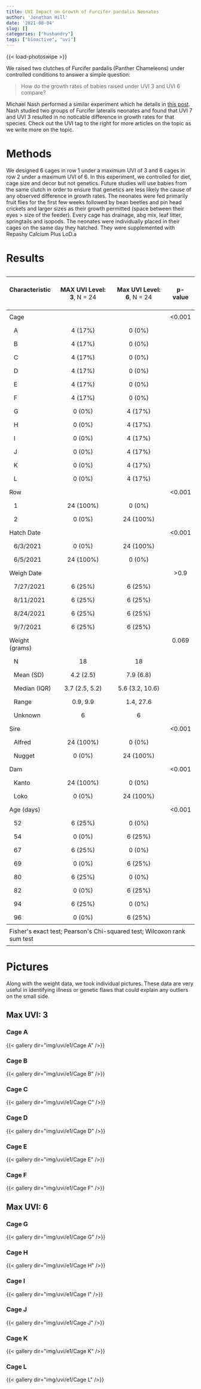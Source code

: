 ```yaml
---
title: UVI Impact on Growth of Furcifer pardalis Neonates
author: 'Jonathan Hill'
date: '2021-08-04'
slug: []
categories: ["husbandry"]
tags: ["bioactive", "uvi"]
---
```




{{< load-photoswipe >}}



We raised two clutches of Furcifer pardalis (Panther Chameleons) under controlled conditions to answer a simple question: 

> How do the growth rates of babies raised under UVI 3 and UVI 6 compare?

Michael Nash performed a similar experiment which he details in [this post](https://www.facebook.com/groups/520808048049695/posts/2269545149842634). Nash studied two groups of Furcifer lateralis neonates and found that UVI 7 and UVI 3 resulted in no noticable difference in growth rates for that species. Check out the UVI tag to the right for more articles on the topic as we write more on the topic.

# Methods

We designed 6 cages in row 1 under a maximum UVI of 3 and 6 cages in row 2 under a maximum UVI of 6. In this experiment, we controlled for diet, cage size and decor but not genetics. Future studies will use babies from the same clutch in order to ensure that genetics are less likely the cause of any observed difference in growth rates. The neonates were fed primarily fruit flies for the first few weeks followed by bean beetles and pin head crickets and larger sizes as their growth permitted (space between their eyes > size of the feeder). Every cage has drainage, abg mix, leaf litter, springtails and isopods. The neonates were individually placed in their cages on the same day they hatched. They were supplemented with Repashy Calcium Plus LoD.a

# Results

<!--html_preserve--><table class="huxtable" style="border-collapse: collapse; border: 0px; margin-bottom: 2em; margin-top: 2em; ; margin-left: auto; margin-right: auto;  " id="tab:unnamed-chunk-1">
<col><col><col><col><tr>
<td style="vertical-align: top; text-align: left; white-space: normal; border-style: solid solid solid solid; border-width: 0pt 0pt 0.4pt 0pt;    padding: 6pt 6pt 6pt 6pt; font-weight: normal;"><p><strong>Characteristic</strong></p>
</td><td style="vertical-align: top; text-align: center; white-space: normal; border-style: solid solid solid solid; border-width: 0pt 0pt 0.4pt 0pt;    padding: 6pt 6pt 6pt 6pt; font-weight: normal;"><p><strong>MAX UVI Level: 3</strong>, N = 24</p>
</td><td style="vertical-align: top; text-align: center; white-space: normal; border-style: solid solid solid solid; border-width: 0pt 0pt 0.4pt 0pt;    padding: 6pt 6pt 6pt 6pt; font-weight: normal;"><p><strong>Max UVI Level: 6</strong>, N = 24</p>
</td><td style="vertical-align: top; text-align: center; white-space: normal; border-style: solid solid solid solid; border-width: 0pt 0pt 0.4pt 0pt;    padding: 6pt 6pt 6pt 6pt; font-weight: normal;"><p><strong>p-value</strong></p>
</td></tr>
<tr>
<td style="vertical-align: top; text-align: left; white-space: normal; border-style: solid solid solid solid; border-width: 0.4pt 0pt 0pt 0pt;    padding: 6pt 6pt 6pt 6pt; font-weight: normal;">Cage</td><td style="vertical-align: top; text-align: center; white-space: normal; border-style: solid solid solid solid; border-width: 0.4pt 0pt 0pt 0pt;    padding: 6pt 6pt 6pt 6pt; font-weight: normal;"></td><td style="vertical-align: top; text-align: center; white-space: normal; border-style: solid solid solid solid; border-width: 0.4pt 0pt 0pt 0pt;    padding: 6pt 6pt 6pt 6pt; font-weight: normal;"></td><td style="vertical-align: top; text-align: center; white-space: normal; border-style: solid solid solid solid; border-width: 0.4pt 0pt 0pt 0pt;    padding: 6pt 6pt 6pt 6pt; font-weight: normal;">&lt;0.001</td></tr>
<tr>
<td style="vertical-align: top; text-align: left; white-space: normal; padding: 6pt 6pt 6pt 15pt; font-weight: normal;">A</td><td style="vertical-align: top; text-align: center; white-space: normal; padding: 6pt 6pt 6pt 6pt; font-weight: normal;">4 (17%)</td><td style="vertical-align: top; text-align: center; white-space: normal; padding: 6pt 6pt 6pt 6pt; font-weight: normal;">0 (0%)</td><td style="vertical-align: top; text-align: center; white-space: normal; padding: 6pt 6pt 6pt 6pt; font-weight: normal;"></td></tr>
<tr>
<td style="vertical-align: top; text-align: left; white-space: normal; padding: 6pt 6pt 6pt 15pt; font-weight: normal;">B</td><td style="vertical-align: top; text-align: center; white-space: normal; padding: 6pt 6pt 6pt 6pt; font-weight: normal;">4 (17%)</td><td style="vertical-align: top; text-align: center; white-space: normal; padding: 6pt 6pt 6pt 6pt; font-weight: normal;">0 (0%)</td><td style="vertical-align: top; text-align: center; white-space: normal; padding: 6pt 6pt 6pt 6pt; font-weight: normal;"></td></tr>
<tr>
<td style="vertical-align: top; text-align: left; white-space: normal; padding: 6pt 6pt 6pt 15pt; font-weight: normal;">C</td><td style="vertical-align: top; text-align: center; white-space: normal; padding: 6pt 6pt 6pt 6pt; font-weight: normal;">4 (17%)</td><td style="vertical-align: top; text-align: center; white-space: normal; padding: 6pt 6pt 6pt 6pt; font-weight: normal;">0 (0%)</td><td style="vertical-align: top; text-align: center; white-space: normal; padding: 6pt 6pt 6pt 6pt; font-weight: normal;"></td></tr>
<tr>
<td style="vertical-align: top; text-align: left; white-space: normal; padding: 6pt 6pt 6pt 15pt; font-weight: normal;">D</td><td style="vertical-align: top; text-align: center; white-space: normal; padding: 6pt 6pt 6pt 6pt; font-weight: normal;">4 (17%)</td><td style="vertical-align: top; text-align: center; white-space: normal; padding: 6pt 6pt 6pt 6pt; font-weight: normal;">0 (0%)</td><td style="vertical-align: top; text-align: center; white-space: normal; padding: 6pt 6pt 6pt 6pt; font-weight: normal;"></td></tr>
<tr>
<td style="vertical-align: top; text-align: left; white-space: normal; padding: 6pt 6pt 6pt 15pt; font-weight: normal;">E</td><td style="vertical-align: top; text-align: center; white-space: normal; padding: 6pt 6pt 6pt 6pt; font-weight: normal;">4 (17%)</td><td style="vertical-align: top; text-align: center; white-space: normal; padding: 6pt 6pt 6pt 6pt; font-weight: normal;">0 (0%)</td><td style="vertical-align: top; text-align: center; white-space: normal; padding: 6pt 6pt 6pt 6pt; font-weight: normal;"></td></tr>
<tr>
<td style="vertical-align: top; text-align: left; white-space: normal; padding: 6pt 6pt 6pt 15pt; font-weight: normal;">F</td><td style="vertical-align: top; text-align: center; white-space: normal; padding: 6pt 6pt 6pt 6pt; font-weight: normal;">4 (17%)</td><td style="vertical-align: top; text-align: center; white-space: normal; padding: 6pt 6pt 6pt 6pt; font-weight: normal;">0 (0%)</td><td style="vertical-align: top; text-align: center; white-space: normal; padding: 6pt 6pt 6pt 6pt; font-weight: normal;"></td></tr>
<tr>
<td style="vertical-align: top; text-align: left; white-space: normal; padding: 6pt 6pt 6pt 15pt; font-weight: normal;">G</td><td style="vertical-align: top; text-align: center; white-space: normal; padding: 6pt 6pt 6pt 6pt; font-weight: normal;">0 (0%)</td><td style="vertical-align: top; text-align: center; white-space: normal; padding: 6pt 6pt 6pt 6pt; font-weight: normal;">4 (17%)</td><td style="vertical-align: top; text-align: center; white-space: normal; padding: 6pt 6pt 6pt 6pt; font-weight: normal;"></td></tr>
<tr>
<td style="vertical-align: top; text-align: left; white-space: normal; padding: 6pt 6pt 6pt 15pt; font-weight: normal;">H</td><td style="vertical-align: top; text-align: center; white-space: normal; padding: 6pt 6pt 6pt 6pt; font-weight: normal;">0 (0%)</td><td style="vertical-align: top; text-align: center; white-space: normal; padding: 6pt 6pt 6pt 6pt; font-weight: normal;">4 (17%)</td><td style="vertical-align: top; text-align: center; white-space: normal; padding: 6pt 6pt 6pt 6pt; font-weight: normal;"></td></tr>
<tr>
<td style="vertical-align: top; text-align: left; white-space: normal; padding: 6pt 6pt 6pt 15pt; font-weight: normal;">I</td><td style="vertical-align: top; text-align: center; white-space: normal; padding: 6pt 6pt 6pt 6pt; font-weight: normal;">0 (0%)</td><td style="vertical-align: top; text-align: center; white-space: normal; padding: 6pt 6pt 6pt 6pt; font-weight: normal;">4 (17%)</td><td style="vertical-align: top; text-align: center; white-space: normal; padding: 6pt 6pt 6pt 6pt; font-weight: normal;"></td></tr>
<tr>
<td style="vertical-align: top; text-align: left; white-space: normal; padding: 6pt 6pt 6pt 15pt; font-weight: normal;">J</td><td style="vertical-align: top; text-align: center; white-space: normal; padding: 6pt 6pt 6pt 6pt; font-weight: normal;">0 (0%)</td><td style="vertical-align: top; text-align: center; white-space: normal; padding: 6pt 6pt 6pt 6pt; font-weight: normal;">4 (17%)</td><td style="vertical-align: top; text-align: center; white-space: normal; padding: 6pt 6pt 6pt 6pt; font-weight: normal;"></td></tr>
<tr>
<td style="vertical-align: top; text-align: left; white-space: normal; padding: 6pt 6pt 6pt 15pt; font-weight: normal;">K</td><td style="vertical-align: top; text-align: center; white-space: normal; padding: 6pt 6pt 6pt 6pt; font-weight: normal;">0 (0%)</td><td style="vertical-align: top; text-align: center; white-space: normal; padding: 6pt 6pt 6pt 6pt; font-weight: normal;">4 (17%)</td><td style="vertical-align: top; text-align: center; white-space: normal; padding: 6pt 6pt 6pt 6pt; font-weight: normal;"></td></tr>
<tr>
<td style="vertical-align: top; text-align: left; white-space: normal; padding: 6pt 6pt 6pt 15pt; font-weight: normal;">L</td><td style="vertical-align: top; text-align: center; white-space: normal; padding: 6pt 6pt 6pt 6pt; font-weight: normal;">0 (0%)</td><td style="vertical-align: top; text-align: center; white-space: normal; padding: 6pt 6pt 6pt 6pt; font-weight: normal;">4 (17%)</td><td style="vertical-align: top; text-align: center; white-space: normal; padding: 6pt 6pt 6pt 6pt; font-weight: normal;"></td></tr>
<tr>
<td style="vertical-align: top; text-align: left; white-space: normal; padding: 6pt 6pt 6pt 6pt; font-weight: normal;">Row</td><td style="vertical-align: top; text-align: center; white-space: normal; padding: 6pt 6pt 6pt 6pt; font-weight: normal;"></td><td style="vertical-align: top; text-align: center; white-space: normal; padding: 6pt 6pt 6pt 6pt; font-weight: normal;"></td><td style="vertical-align: top; text-align: center; white-space: normal; padding: 6pt 6pt 6pt 6pt; font-weight: normal;">&lt;0.001</td></tr>
<tr>
<td style="vertical-align: top; text-align: left; white-space: normal; padding: 6pt 6pt 6pt 15pt; font-weight: normal;">1</td><td style="vertical-align: top; text-align: center; white-space: normal; padding: 6pt 6pt 6pt 6pt; font-weight: normal;">24 (100%)</td><td style="vertical-align: top; text-align: center; white-space: normal; padding: 6pt 6pt 6pt 6pt; font-weight: normal;">0 (0%)</td><td style="vertical-align: top; text-align: center; white-space: normal; padding: 6pt 6pt 6pt 6pt; font-weight: normal;"></td></tr>
<tr>
<td style="vertical-align: top; text-align: left; white-space: normal; padding: 6pt 6pt 6pt 15pt; font-weight: normal;">2</td><td style="vertical-align: top; text-align: center; white-space: normal; padding: 6pt 6pt 6pt 6pt; font-weight: normal;">0 (0%)</td><td style="vertical-align: top; text-align: center; white-space: normal; padding: 6pt 6pt 6pt 6pt; font-weight: normal;">24 (100%)</td><td style="vertical-align: top; text-align: center; white-space: normal; padding: 6pt 6pt 6pt 6pt; font-weight: normal;"></td></tr>
<tr>
<td style="vertical-align: top; text-align: left; white-space: normal; padding: 6pt 6pt 6pt 6pt; font-weight: normal;">Hatch Date</td><td style="vertical-align: top; text-align: center; white-space: normal; padding: 6pt 6pt 6pt 6pt; font-weight: normal;"></td><td style="vertical-align: top; text-align: center; white-space: normal; padding: 6pt 6pt 6pt 6pt; font-weight: normal;"></td><td style="vertical-align: top; text-align: center; white-space: normal; padding: 6pt 6pt 6pt 6pt; font-weight: normal;">&lt;0.001</td></tr>
<tr>
<td style="vertical-align: top; text-align: left; white-space: normal; padding: 6pt 6pt 6pt 15pt; font-weight: normal;">6/3/2021</td><td style="vertical-align: top; text-align: center; white-space: normal; padding: 6pt 6pt 6pt 6pt; font-weight: normal;">0 (0%)</td><td style="vertical-align: top; text-align: center; white-space: normal; padding: 6pt 6pt 6pt 6pt; font-weight: normal;">24 (100%)</td><td style="vertical-align: top; text-align: center; white-space: normal; padding: 6pt 6pt 6pt 6pt; font-weight: normal;"></td></tr>
<tr>
<td style="vertical-align: top; text-align: left; white-space: normal; padding: 6pt 6pt 6pt 15pt; font-weight: normal;">6/5/2021</td><td style="vertical-align: top; text-align: center; white-space: normal; padding: 6pt 6pt 6pt 6pt; font-weight: normal;">24 (100%)</td><td style="vertical-align: top; text-align: center; white-space: normal; padding: 6pt 6pt 6pt 6pt; font-weight: normal;">0 (0%)</td><td style="vertical-align: top; text-align: center; white-space: normal; padding: 6pt 6pt 6pt 6pt; font-weight: normal;"></td></tr>
<tr>
<td style="vertical-align: top; text-align: left; white-space: normal; padding: 6pt 6pt 6pt 6pt; font-weight: normal;">Weigh Date</td><td style="vertical-align: top; text-align: center; white-space: normal; padding: 6pt 6pt 6pt 6pt; font-weight: normal;"></td><td style="vertical-align: top; text-align: center; white-space: normal; padding: 6pt 6pt 6pt 6pt; font-weight: normal;"></td><td style="vertical-align: top; text-align: center; white-space: normal; padding: 6pt 6pt 6pt 6pt; font-weight: normal;">&gt;0.9</td></tr>
<tr>
<td style="vertical-align: top; text-align: left; white-space: normal; padding: 6pt 6pt 6pt 15pt; font-weight: normal;">7/27/2021</td><td style="vertical-align: top; text-align: center; white-space: normal; padding: 6pt 6pt 6pt 6pt; font-weight: normal;">6 (25%)</td><td style="vertical-align: top; text-align: center; white-space: normal; padding: 6pt 6pt 6pt 6pt; font-weight: normal;">6 (25%)</td><td style="vertical-align: top; text-align: center; white-space: normal; padding: 6pt 6pt 6pt 6pt; font-weight: normal;"></td></tr>
<tr>
<td style="vertical-align: top; text-align: left; white-space: normal; padding: 6pt 6pt 6pt 15pt; font-weight: normal;">8/11/2021</td><td style="vertical-align: top; text-align: center; white-space: normal; padding: 6pt 6pt 6pt 6pt; font-weight: normal;">6 (25%)</td><td style="vertical-align: top; text-align: center; white-space: normal; padding: 6pt 6pt 6pt 6pt; font-weight: normal;">6 (25%)</td><td style="vertical-align: top; text-align: center; white-space: normal; padding: 6pt 6pt 6pt 6pt; font-weight: normal;"></td></tr>
<tr>
<td style="vertical-align: top; text-align: left; white-space: normal; padding: 6pt 6pt 6pt 15pt; font-weight: normal;">8/24/2021</td><td style="vertical-align: top; text-align: center; white-space: normal; padding: 6pt 6pt 6pt 6pt; font-weight: normal;">6 (25%)</td><td style="vertical-align: top; text-align: center; white-space: normal; padding: 6pt 6pt 6pt 6pt; font-weight: normal;">6 (25%)</td><td style="vertical-align: top; text-align: center; white-space: normal; padding: 6pt 6pt 6pt 6pt; font-weight: normal;"></td></tr>
<tr>
<td style="vertical-align: top; text-align: left; white-space: normal; padding: 6pt 6pt 6pt 15pt; font-weight: normal;">9/7/2021</td><td style="vertical-align: top; text-align: center; white-space: normal; padding: 6pt 6pt 6pt 6pt; font-weight: normal;">6 (25%)</td><td style="vertical-align: top; text-align: center; white-space: normal; padding: 6pt 6pt 6pt 6pt; font-weight: normal;">6 (25%)</td><td style="vertical-align: top; text-align: center; white-space: normal; padding: 6pt 6pt 6pt 6pt; font-weight: normal;"></td></tr>
<tr>
<td style="vertical-align: top; text-align: left; white-space: normal; padding: 6pt 6pt 6pt 6pt; font-weight: normal;">Weight (grams)</td><td style="vertical-align: top; text-align: center; white-space: normal; padding: 6pt 6pt 6pt 6pt; font-weight: normal;"></td><td style="vertical-align: top; text-align: center; white-space: normal; padding: 6pt 6pt 6pt 6pt; font-weight: normal;"></td><td style="vertical-align: top; text-align: center; white-space: normal; padding: 6pt 6pt 6pt 6pt; font-weight: normal;">0.069</td></tr>
<tr>
<td style="vertical-align: top; text-align: left; white-space: normal; padding: 6pt 6pt 6pt 15pt; font-weight: normal;">N</td><td style="vertical-align: top; text-align: center; white-space: normal; padding: 6pt 6pt 6pt 6pt; font-weight: normal;">18</td><td style="vertical-align: top; text-align: center; white-space: normal; padding: 6pt 6pt 6pt 6pt; font-weight: normal;">18</td><td style="vertical-align: top; text-align: center; white-space: normal; padding: 6pt 6pt 6pt 6pt; font-weight: normal;"></td></tr>
<tr>
<td style="vertical-align: top; text-align: left; white-space: normal; padding: 6pt 6pt 6pt 15pt; font-weight: normal;">Mean (SD)</td><td style="vertical-align: top; text-align: center; white-space: normal; padding: 6pt 6pt 6pt 6pt; font-weight: normal;">4.2 (2.5)</td><td style="vertical-align: top; text-align: center; white-space: normal; padding: 6pt 6pt 6pt 6pt; font-weight: normal;">7.9 (6.8)</td><td style="vertical-align: top; text-align: center; white-space: normal; padding: 6pt 6pt 6pt 6pt; font-weight: normal;"></td></tr>
<tr>
<td style="vertical-align: top; text-align: left; white-space: normal; padding: 6pt 6pt 6pt 15pt; font-weight: normal;">Median (IQR)</td><td style="vertical-align: top; text-align: center; white-space: normal; padding: 6pt 6pt 6pt 6pt; font-weight: normal;">3.7 (2.5, 5.2)</td><td style="vertical-align: top; text-align: center; white-space: normal; padding: 6pt 6pt 6pt 6pt; font-weight: normal;">5.6 (3.2, 10.6)</td><td style="vertical-align: top; text-align: center; white-space: normal; padding: 6pt 6pt 6pt 6pt; font-weight: normal;"></td></tr>
<tr>
<td style="vertical-align: top; text-align: left; white-space: normal; padding: 6pt 6pt 6pt 15pt; font-weight: normal;">Range</td><td style="vertical-align: top; text-align: center; white-space: normal; padding: 6pt 6pt 6pt 6pt; font-weight: normal;">0.9, 9.9</td><td style="vertical-align: top; text-align: center; white-space: normal; padding: 6pt 6pt 6pt 6pt; font-weight: normal;">1.4, 27.6</td><td style="vertical-align: top; text-align: center; white-space: normal; padding: 6pt 6pt 6pt 6pt; font-weight: normal;"></td></tr>
<tr>
<td style="vertical-align: top; text-align: left; white-space: normal; padding: 6pt 6pt 6pt 15pt; font-weight: normal;">Unknown</td><td style="vertical-align: top; text-align: center; white-space: normal; padding: 6pt 6pt 6pt 6pt; font-weight: normal;">6</td><td style="vertical-align: top; text-align: center; white-space: normal; padding: 6pt 6pt 6pt 6pt; font-weight: normal;">6</td><td style="vertical-align: top; text-align: center; white-space: normal; padding: 6pt 6pt 6pt 6pt; font-weight: normal;"></td></tr>
<tr>
<td style="vertical-align: top; text-align: left; white-space: normal; padding: 6pt 6pt 6pt 6pt; font-weight: normal;">Sire</td><td style="vertical-align: top; text-align: center; white-space: normal; padding: 6pt 6pt 6pt 6pt; font-weight: normal;"></td><td style="vertical-align: top; text-align: center; white-space: normal; padding: 6pt 6pt 6pt 6pt; font-weight: normal;"></td><td style="vertical-align: top; text-align: center; white-space: normal; padding: 6pt 6pt 6pt 6pt; font-weight: normal;">&lt;0.001</td></tr>
<tr>
<td style="vertical-align: top; text-align: left; white-space: normal; padding: 6pt 6pt 6pt 15pt; font-weight: normal;">Alfred</td><td style="vertical-align: top; text-align: center; white-space: normal; padding: 6pt 6pt 6pt 6pt; font-weight: normal;">24 (100%)</td><td style="vertical-align: top; text-align: center; white-space: normal; padding: 6pt 6pt 6pt 6pt; font-weight: normal;">0 (0%)</td><td style="vertical-align: top; text-align: center; white-space: normal; padding: 6pt 6pt 6pt 6pt; font-weight: normal;"></td></tr>
<tr>
<td style="vertical-align: top; text-align: left; white-space: normal; padding: 6pt 6pt 6pt 15pt; font-weight: normal;">Nugget</td><td style="vertical-align: top; text-align: center; white-space: normal; padding: 6pt 6pt 6pt 6pt; font-weight: normal;">0 (0%)</td><td style="vertical-align: top; text-align: center; white-space: normal; padding: 6pt 6pt 6pt 6pt; font-weight: normal;">24 (100%)</td><td style="vertical-align: top; text-align: center; white-space: normal; padding: 6pt 6pt 6pt 6pt; font-weight: normal;"></td></tr>
<tr>
<td style="vertical-align: top; text-align: left; white-space: normal; padding: 6pt 6pt 6pt 6pt; font-weight: normal;">Dam</td><td style="vertical-align: top; text-align: center; white-space: normal; padding: 6pt 6pt 6pt 6pt; font-weight: normal;"></td><td style="vertical-align: top; text-align: center; white-space: normal; padding: 6pt 6pt 6pt 6pt; font-weight: normal;"></td><td style="vertical-align: top; text-align: center; white-space: normal; padding: 6pt 6pt 6pt 6pt; font-weight: normal;">&lt;0.001</td></tr>
<tr>
<td style="vertical-align: top; text-align: left; white-space: normal; padding: 6pt 6pt 6pt 15pt; font-weight: normal;">Kanto</td><td style="vertical-align: top; text-align: center; white-space: normal; padding: 6pt 6pt 6pt 6pt; font-weight: normal;">24 (100%)</td><td style="vertical-align: top; text-align: center; white-space: normal; padding: 6pt 6pt 6pt 6pt; font-weight: normal;">0 (0%)</td><td style="vertical-align: top; text-align: center; white-space: normal; padding: 6pt 6pt 6pt 6pt; font-weight: normal;"></td></tr>
<tr>
<td style="vertical-align: top; text-align: left; white-space: normal; padding: 6pt 6pt 6pt 15pt; font-weight: normal;">Loko</td><td style="vertical-align: top; text-align: center; white-space: normal; padding: 6pt 6pt 6pt 6pt; font-weight: normal;">0 (0%)</td><td style="vertical-align: top; text-align: center; white-space: normal; padding: 6pt 6pt 6pt 6pt; font-weight: normal;">24 (100%)</td><td style="vertical-align: top; text-align: center; white-space: normal; padding: 6pt 6pt 6pt 6pt; font-weight: normal;"></td></tr>
<tr>
<td style="vertical-align: top; text-align: left; white-space: normal; padding: 6pt 6pt 6pt 6pt; font-weight: normal;">Age (days)</td><td style="vertical-align: top; text-align: center; white-space: normal; padding: 6pt 6pt 6pt 6pt; font-weight: normal;"></td><td style="vertical-align: top; text-align: center; white-space: normal; padding: 6pt 6pt 6pt 6pt; font-weight: normal;"></td><td style="vertical-align: top; text-align: center; white-space: normal; padding: 6pt 6pt 6pt 6pt; font-weight: normal;">&lt;0.001</td></tr>
<tr>
<td style="vertical-align: top; text-align: left; white-space: normal; padding: 6pt 6pt 6pt 15pt; font-weight: normal;">52</td><td style="vertical-align: top; text-align: center; white-space: normal; padding: 6pt 6pt 6pt 6pt; font-weight: normal;">6 (25%)</td><td style="vertical-align: top; text-align: center; white-space: normal; padding: 6pt 6pt 6pt 6pt; font-weight: normal;">0 (0%)</td><td style="vertical-align: top; text-align: center; white-space: normal; padding: 6pt 6pt 6pt 6pt; font-weight: normal;"></td></tr>
<tr>
<td style="vertical-align: top; text-align: left; white-space: normal; padding: 6pt 6pt 6pt 15pt; font-weight: normal;">54</td><td style="vertical-align: top; text-align: center; white-space: normal; padding: 6pt 6pt 6pt 6pt; font-weight: normal;">0 (0%)</td><td style="vertical-align: top; text-align: center; white-space: normal; padding: 6pt 6pt 6pt 6pt; font-weight: normal;">6 (25%)</td><td style="vertical-align: top; text-align: center; white-space: normal; padding: 6pt 6pt 6pt 6pt; font-weight: normal;"></td></tr>
<tr>
<td style="vertical-align: top; text-align: left; white-space: normal; padding: 6pt 6pt 6pt 15pt; font-weight: normal;">67</td><td style="vertical-align: top; text-align: center; white-space: normal; padding: 6pt 6pt 6pt 6pt; font-weight: normal;">6 (25%)</td><td style="vertical-align: top; text-align: center; white-space: normal; padding: 6pt 6pt 6pt 6pt; font-weight: normal;">0 (0%)</td><td style="vertical-align: top; text-align: center; white-space: normal; padding: 6pt 6pt 6pt 6pt; font-weight: normal;"></td></tr>
<tr>
<td style="vertical-align: top; text-align: left; white-space: normal; padding: 6pt 6pt 6pt 15pt; font-weight: normal;">69</td><td style="vertical-align: top; text-align: center; white-space: normal; padding: 6pt 6pt 6pt 6pt; font-weight: normal;">0 (0%)</td><td style="vertical-align: top; text-align: center; white-space: normal; padding: 6pt 6pt 6pt 6pt; font-weight: normal;">6 (25%)</td><td style="vertical-align: top; text-align: center; white-space: normal; padding: 6pt 6pt 6pt 6pt; font-weight: normal;"></td></tr>
<tr>
<td style="vertical-align: top; text-align: left; white-space: normal; padding: 6pt 6pt 6pt 15pt; font-weight: normal;">80</td><td style="vertical-align: top; text-align: center; white-space: normal; padding: 6pt 6pt 6pt 6pt; font-weight: normal;">6 (25%)</td><td style="vertical-align: top; text-align: center; white-space: normal; padding: 6pt 6pt 6pt 6pt; font-weight: normal;">0 (0%)</td><td style="vertical-align: top; text-align: center; white-space: normal; padding: 6pt 6pt 6pt 6pt; font-weight: normal;"></td></tr>
<tr>
<td style="vertical-align: top; text-align: left; white-space: normal; padding: 6pt 6pt 6pt 15pt; font-weight: normal;">82</td><td style="vertical-align: top; text-align: center; white-space: normal; padding: 6pt 6pt 6pt 6pt; font-weight: normal;">0 (0%)</td><td style="vertical-align: top; text-align: center; white-space: normal; padding: 6pt 6pt 6pt 6pt; font-weight: normal;">6 (25%)</td><td style="vertical-align: top; text-align: center; white-space: normal; padding: 6pt 6pt 6pt 6pt; font-weight: normal;"></td></tr>
<tr>
<td style="vertical-align: top; text-align: left; white-space: normal; padding: 6pt 6pt 6pt 15pt; font-weight: normal;">94</td><td style="vertical-align: top; text-align: center; white-space: normal; padding: 6pt 6pt 6pt 6pt; font-weight: normal;">6 (25%)</td><td style="vertical-align: top; text-align: center; white-space: normal; padding: 6pt 6pt 6pt 6pt; font-weight: normal;">0 (0%)</td><td style="vertical-align: top; text-align: center; white-space: normal; padding: 6pt 6pt 6pt 6pt; font-weight: normal;"></td></tr>
<tr>
<td style="vertical-align: top; text-align: left; white-space: normal; border-style: solid solid solid solid; border-width: 0pt 0pt 0.8pt 0pt;    padding: 6pt 6pt 6pt 15pt; font-weight: normal;">96</td><td style="vertical-align: top; text-align: center; white-space: normal; border-style: solid solid solid solid; border-width: 0pt 0pt 0.8pt 0pt;    padding: 6pt 6pt 6pt 6pt; font-weight: normal;">0 (0%)</td><td style="vertical-align: top; text-align: center; white-space: normal; border-style: solid solid solid solid; border-width: 0pt 0pt 0.8pt 0pt;    padding: 6pt 6pt 6pt 6pt; font-weight: normal;">6 (25%)</td><td style="vertical-align: top; text-align: center; white-space: normal; border-style: solid solid solid solid; border-width: 0pt 0pt 0.8pt 0pt;    padding: 6pt 6pt 6pt 6pt; font-weight: normal;"></td></tr>
<tr>
<td colspan="4" style="vertical-align: top; text-align: left; white-space: normal; border-style: solid solid solid solid; border-width: 0.8pt 0pt 0pt 0pt;    padding: 6pt 6pt 6pt 6pt; font-weight: normal;">Fisher's exact test; Pearson's Chi-squared test; Wilcoxon rank sum test</td></tr>
</table>
<!--/html_preserve-->


# Pictures

Along with the weight data, we took individual pictures. These data are very useful in identifying illness or genetic flaws that could explain any outliers on the small side.

## Max UVI: 3

### Cage A

{{< gallery dir="img/uvi/e1/Cage A" />}}

### Cage B

{{< gallery dir="img/uvi/e1/Cage B" />}}

### Cage C

{{< gallery dir="img/uvi/e1/Cage C" />}}

### Cage D

{{< gallery dir="img/uvi/e1/Cage D" />}}

### Cage E

{{< gallery dir="img/uvi/e1/Cage E" />}}

### Cage F

{{< gallery dir="img/uvi/e1/Cage F" />}}

## Max UVI: 6

### Cage G

{{< gallery dir="img/uvi/e1/Cage G" />}}

### Cage H

{{< gallery dir="img/uvi/e1/Cage H" />}}

### Cage I

{{< gallery dir="img/uvi/e1/Cage I" />}}

### Cage J

{{< gallery dir="img/uvi/e1/Cage J" />}}

### Cage K

{{< gallery dir="img/uvi/e1/Cage K" />}}

### Cage L

{{< gallery dir="img/uvi/e1/Cage L" />}}






